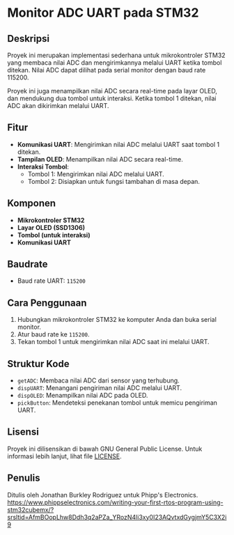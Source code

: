 # Monitor ADC UART pada STM32

## Deskripsi

Proyek ini merupakan implementasi sederhana untuk mikrokontroler STM32 yang membaca nilai ADC dan mengirimkannya melalui UART ketika tombol ditekan. Nilai ADC dapat dilihat pada serial monitor dengan baud rate 115200.

Proyek ini juga menampilkan nilai ADC secara real-time pada layar OLED, dan mendukung dua tombol untuk interaksi. Ketika tombol 1 ditekan, nilai ADC akan dikirimkan melalui UART.

## Fitur

- **Komunikasi UART**: Mengirimkan nilai ADC melalui UART saat tombol 1 ditekan.
- **Tampilan OLED**: Menampilkan nilai ADC secara real-time.
- **Interaksi Tombol**: 
  - Tombol 1: Mengirimkan nilai ADC melalui UART.
  - Tombol 2: Disiapkan untuk fungsi tambahan di masa depan.
  
## Komponen

- **Mikrokontroler STM32**
- **Layar OLED (SSD1306)**
- **Tombol (untuk interaksi)**
- **Komunikasi UART**

## Baudrate

- Baud rate UART: `115200`

## Cara Penggunaan

1. Hubungkan mikrokontroler STM32 ke komputer Anda dan buka serial monitor.
2. Atur baud rate ke `115200`.
3. Tekan tombol 1 untuk mengirimkan nilai ADC saat ini melalui UART.

## Struktur Kode

- `getADC`: Membaca nilai ADC dari sensor yang terhubung.
- `dispUART`: Menangani pengiriman nilai ADC melalui UART.
- `dispOLED`: Menampilkan nilai ADC pada OLED.
- `pickButton`: Mendeteksi penekanan tombol untuk memicu pengiriman UART.

## Lisensi

Proyek ini dilisensikan di bawah GNU General Public License. Untuk informasi lebih lanjut, lihat file [LICENSE](https://www.gnu.org/licenses/gpl-3.0.en.html).

## Penulis

Ditulis oleh Jonathan Burkley Rodriguez untuk Phipp's Electronics.
https://www.phippselectronics.com/writing-your-first-rtos-program-using-stm32cubemx/?srsltid=AfmBOopLhw8Ddh3q2aPZa_YRozN4li3xy0I23AQvtxdGygjmY5C3X2i9
